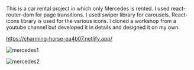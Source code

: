 This is a car rental project in which only Mercedes is rented. I used react-router-dom for page transitions. I used swiper library for carousels. React-icons library is used for the various icons. I cloned a workshop from a youtube channel but developed it in details and designed it on my own.

https://charming-horse-ea4b07.netlify.app/

![mercedes1](https://user-images.githubusercontent.com/114237174/225049605-f395bebb-58b5-49b9-9206-5002a959ecfe.png)

![mercedes2](https://user-images.githubusercontent.com/114237174/225049632-c04f3c26-e67e-4da9-8f75-05f2aba0a820.png)
